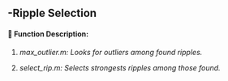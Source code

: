 -Ripple Selection 
------------------

####  :link: Function Description: 

1. *max_outlier.m: Looks for outliers among found ripples.* 

2. *select_rip.m: Selects strongests ripples among those found.*
